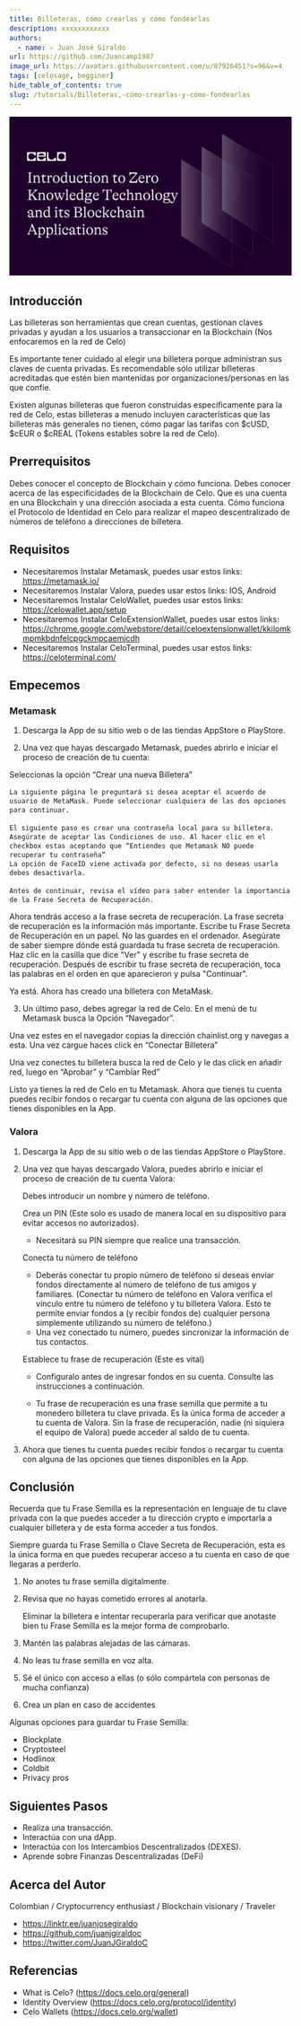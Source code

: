 ```yaml
---
title: Billeteras, cómo crearlas y cómo fondearlas
description: xxxxxxxxxxxx
authors:
  - name: ✍️ Juan José Giraldo
url: https://github.com/Juancamp1987
image_url: https://avatars.githubusercontent.com/u/87926451?s=96&v=4
tags: [celosage, begginer]
hide_table_of_contents: true
slug: /tutorials/Billeteras,-cómo-crearlas-y-cómo-fondearlas
---
```


![header](../../src/data-tutorials/showcase/intermediate/introduction-to-zero-knowledge-technology-and-its-blockchain-applications.png)

## Introducción
Las billeteras son herramientas que crean cuentas, gestionan claves privadas y ayudan a los usuarios a transaccionar en la Blockchain (Nos enfocaremos en la red de Celo)

Es importante tener cuidado al elegir una billetera porque administran sus claves de cuenta privadas. Es recomendable sólo utilizar billeteras acreditadas que estén bien mantenidas por organizaciones/personas en las que confíe.

Existen algunas billeteras que fueron construidas específicamente para la red de Celo, estas billeteras a menudo incluyen características que las billeteras más generales no tienen, cómo pagar las tarifas con $cUSD, $cEUR o $cREAL (Tokens estables sobre la red de Celo).


## Prerrequisitos​
Debes conocer el concepto de Blockchain y cómo funciona.
Debes conocer acerca de las especificidades de la Blockchain de Celo.
Que es una cuenta en una Blockchain y una dirección asociada a esta cuenta.
Cómo funciona el Protocolo de Identidad en Celo para realizar el mapeo descentralizado de números de teléfono a direcciones de billetera.

## Requisitos​
- Necesitaremos Instalar Metamask, puedes usar estos links: https://metamask.io/
- Necesitaremos Instalar Valora, puedes usar estos links: IOS, Android
- Necesitaremos Instalar CeloWallet, puedes usar estos links: https://celowallet.app/setup
- Necesitaremos Instalar CeloExtensionWallet, puedes usar estos links: https://chrome.google.com/webstore/detail/celoextensionwallet/kkilomkmpmkbdnfelcpgckmpcaemjcdh
- Necesitaremos Instalar CeloTerminal, puedes usar estos links: https://celoterminal.com/


## Empecemos
### Metamask
1. Descarga la App de su sitio web o de las tiendas AppStore o PlayStore.
 
2. Una vez que hayas descargado Metamask, puedes abrirlo e iniciar el proceso de creación de tu cuenta:

Seleccionas la opción “Crear una nueva Billetera”

    La siguiente página le preguntará si desea aceptar el acuerdo de usuario de MetaMask. Puede seleccionar cualquiera de las dos opciones para continuar.

    El siguiente paso es crear una contraseña local para su billetera. 
    Asegúrate de aceptar las Condiciones de uso. Al hacer clic en el checkbox estas aceptando que “Entiendes que Metamask NO puede recuperar tu contraseña”
    La opción de FaceID viene activada por defecto, si no deseas usarla debes desactivarla.

    Antes de continuar, revisa el vídeo para saber entender la importancia de la Frase Secreta de Recuperación.

Ahora tendrás acceso a la frase secreta de recuperación. La frase secreta de recuperación es la información más importante. 
Escribe tu Frase Secreta de Recuperación en un papel. No las guardes en el ordenador. 
Asegúrate de saber siempre dónde está guardada tu frase secreta de recuperación.
Haz clic en la casilla que dice "Ver" y escribe tu frase secreta de recuperación.
Después de escribir tu frase secreta de recuperación, toca las palabras en el orden en que aparecieron y pulsa "Continuar".

Ya está. Ahora has creado una billetera con MetaMask.
 
3. Un último paso, debes agregar la red de Celo.
En el menú de tu Metamask busca la Opción “Navegador”.

Una vez estes en el navegador copias la dirección chainlist.org y navegas a esta. Una vez cargue haces click en “Conectar Billetera”

Una vez conectes tu billetera busca la red de Celo y le das click en añadir red, luego en “Aprobar” y “Cambiar Red”


Listo ya tienes la red de Celo en tu Metamask.
Ahora que tienes tu cuenta puedes recibir fondos o recargar tu cuenta con alguna de las opciones que tienes disponibles en la App.


### Valora
1. Descarga la App de su sitio web o de las tiendas AppStore o PlayStore.
2. Una vez que hayas descargado Valora, puedes abrirlo e iniciar el proceso de creación de tu cuenta Valora:
    
    Debes introducir un nombre y número de teléfono.
    
    Crea un PIN (Este solo es usado de manera local en su dispositivo para evitar accesos no autorizados).
    
    - Necesitará su PIN siempre que realice una transacción. 
    
    Conecta tu número de teléfono
    
    - Deberás conectar tu propio número de teléfono si deseas enviar fondos directamente al número de teléfono de tus amigos y familiares. (Conectar tu número de teléfono en Valora verifica el vínculo entre tu número de teléfono y tu billetera Valora. Esto te permite enviar fondos a (y recibir fondos de) cualquier persona simplemente utilizando su número de teléfono.)
    - Una vez conectado tu número, puedes sincronizar la información de tus contactos.

    Establece tu frase de recuperación (Este es vital)
    
    - Configuralo antes de ingresar fondos en su cuenta. Consulte las instrucciones a continuación.
    
    - Tu frase de recuperación es una frase semilla que permite a tu monedero billetera tu clave privada. Es la única forma de acceder a tu cuenta de Valora. Sin la frase de recuperación, nadie (ni siquiera el equipo de Valora) puede acceder al saldo de tu cuenta.
    
3. Ahora que tienes tu cuenta puedes recibir fondos o recargar tu cuenta con alguna de las opciones que tienes disponibles en la App.

## Conclusión​
Recuerda que tu Frase Semilla es la representación en lenguaje de tu clave privada con la que puedes acceder a tu dirección crypto e importarla a cualquier billetera y de esta forma acceder a tus fondos.

Siempre guarda tu Frase Semilla o Clave Secreta de Recuperación, esta es la única forma en que puedes recuperar acceso a tu cuenta en caso de que llegaras a perderlo.

1. No anotes tu frase semilla digitalmente.
2. Revisa que no hayas cometido errores al anotarla.

    Eliminar la billetera e intentar recuperarla para verificar que anotaste bien tu Frase Semilla es la mejor forma de comprobarlo.

4. Mantén las palabras alejadas de las cámaras.
5. No leas tu frase semilla en voz alta.
6. Sé el único con acceso a ellas (o sólo compártela con personas de mucha confianza)
7. Crea un plan en caso de accidentes

Algunas opciones para guardar tu Frase Semilla:
- Blockplate
- Cryptosteel
- Hodlinox
- Coldbit
- Privacy pros

## Siguientes Pasos
- Realiza una transacción.
- Interactúa con una dApp.
- Interactúa con los Intercambios Descentralizados (DEXES).
- Aprende sobre Finanzas Descentralizadas (DeFi)


## Acerca del Autor​
Colombian / Cryptocurrency enthusiast / Blockchain visionary / Traveler
- https://linktr.ee/juanjosegiraldo
- https://github.com/juanjgiraldoc
- https://twitter.com/JuanJGiraldoC

## Referencias​
- What is Celo? (https://docs.celo.org/general)
- Identity Overview (https://docs.celo.org/protocol/identity)
- Celo Wallets (https://docs.celo.org/wallet)
